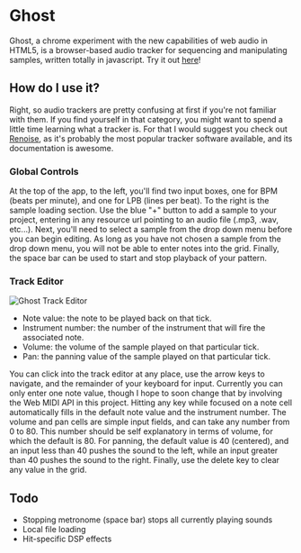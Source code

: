 # Ghost
Ghost, a chrome experiment with the new capabilities of web audio in HTML5,
is a browser-based audio tracker for sequencing and manipulating samples,
written totally in javascript. Try it out [here](http://nick-thompson.github.com/ghost/)!

## How do I use it?
Right, so audio trackers are pretty confusing at first if you're not familiar
with them. If you find yourself in that category, you might want to spend a
little time learning what a tracker is. For that I would suggest you check out
[Renoise](http://www.renoise.com/), as it's probably the most popular tracker
software available, and its documentation is awesome.

### Global Controls
At the top of the app, to the left, you'll find two input boxes, one for BPM
(beats per minute), and one for LPB (lines per beat). To the right is the sample
loading section. Use the blue "+" button to add a sample to your project, entering
in any resource url pointing to an audio file (.mp3, .wav, etc...). Next, you'll
need to select a sample from the drop down menu before you can begin editing.
As long as you have not chosen a sample from the drop down menu, you will not
be able to enter notes into the grid. Finally, the space bar can be used to
start and stop playback of your pattern.

### Track Editor

![Ghost Track Editor](https://raw.github.com/nick-thompson/ghost/master/public/editor-diagram.png)

* Note value: the note to be played back on that tick.
* Instrument number: the number of the instrument that will fire the associated note.
* Volume: the volume of the sample played on that particular tick.
* Pan: the panning value of the sample played on that particular tick.

You can click into the track editor at any place, use the arrow keys to navigate,
and the remainder of your keyboard for input. Currently you can only enter one
note value, though I hope to soon change that by involving the Web MIDI API in
this project. Hitting any key while focused on a note cell automatically fills in
the default note value and the instrument number. The volume and pan cells are
simple input fields, and can take any number from 0 to 80. This number should
be self explanatory in terms of volume, for which the default is 80. For panning,
the default value is 40 (centered), and an input less than 40 pushes the sound
to the left, while an input greater than 40 pushes the sound to the right. Finally,
use the delete key to clear any value in the grid.

## Todo
* Stopping metronome (space bar) stops all currently playing sounds
* Local file loading
* Hit-specific DSP effects
